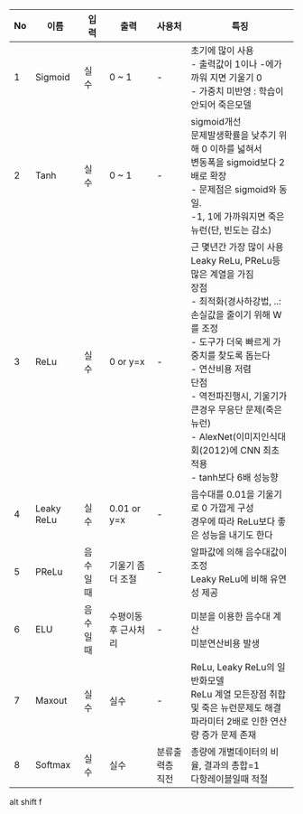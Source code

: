No|이름|입력|출력|사용처|특징
--|--|--|--|--|--
1|Sigmoid|실수|0 ~ 1|-|초기에 많이 사용<br>- 출력값이 1이나 -에가까워 지면 기울기 0<br>- 가중치 미반영 : 학습이 안되어 죽은모델
2|Tanh|실수|0 ~ 1|-|sigmoid개선<br>문제발생확률을 낮추기 위해 0 이하를 넓혀서<br>변동폭을 sigmoid보다 2배로 확장<br>- 문제점은 sigmoid와 동일. <br> -1, 1에 가까워지면 죽은뉴런(단, 빈도는 감소)<br>
3|ReLu|실수|0 or y=x|-|근 몇년간 가장 많이 사용<br>Leaky ReLu, PReLu등 많은 계열을 가짐 <br>장점<br>- 최적화(경사하강법, ..:손실값을 줄이기 위해 W를 조정<br>- 도구가 더욱 빠르게 가중치를 찾도록 돕는다<br>- 연산비용 저렴<br> 단점<br>- 역전파진행시, 기울기가 큰경우 무응단 문제(죽은뉴런)<br>- AlexNet(이미지인식대회(2012)에 CNN 최초 적용<br>- tanh보다 6배 성능향<br>
4|Leaky ReLu|실수|0.01 or y=x|-|음수대를 0.01을 기울기로 0 가깝게 구성<br>경우에 따라 ReLu보다 좋은 성능을 내기도 한다<br>
5|PReLu|음수일때|기울기 좀더 조절|-|알파값에 의해 음수대값이 조정<br>Leaky ReLu에 비해 유연성 제공<br>
6|ELU|음수일때|수평이동후 근사처리|-|미분을 이용한 음수대 계산<br>미분연산비용 발생
7|Maxout|실수|실수|-|ReLu, Leaky ReLu의 일반화모델<br>ReLu 계열 모든장점 취합 및 죽은 뉴런문제도 해결<br>파라미터 2배로 인한 연산량 증가 문제 존재
8|Softmax|실수|실수|분류출력층 직전|총량에 개별데이터의 비율, 결과의 총합=1<br>다항레이블일때 적절

alt shift f